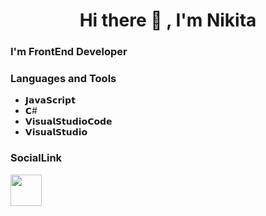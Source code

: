<h1 align="center">Hi there 👋 , I'm Nikita </h1>


### I'm FrontEnd Developer
### Languages and Tools
* 𝗝𝗮𝘃𝗮𝗦𝗰𝗿𝗶𝗽𝘁
* 𝗖#
* 𝗩𝗶𝘀𝘂𝗮𝗹𝗦𝘁𝘂𝗱𝗶𝗼𝗖𝗼𝗱𝗲
* 𝗩𝗶𝘀𝘂𝗮𝗹𝗦𝘁𝘂𝗱𝗶𝗼
### SocialLink
<a href="https://t.me/joriame">
<img src="https://github.com/user-attachments/assets/27c33814-649f-4641-98ae-a4fafd07eda7" width="50px" height="50px">
</a>
